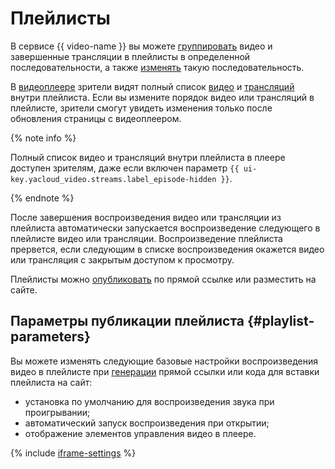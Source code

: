 # Плейлисты

В сервисе {{ video-name }} вы можете [группировать](../operations/playlists/create.md) видео и завершенные трансляции в плейлисты в определенной последовательности, а также [изменять](../operations/playlists/update.md) такую последовательность.

В [видеоплеере](./player.md) зрители видят полный список [видео](./videos.md) и [трансляций](./streams.md) внутри плейлиста. Если вы измените порядок видео или трансляций в плейлисте, зрители смогут увидеть изменения только после обновления страницы с видеоплеером.

{% note info %}

Полный список видео и трансляций внутри плейлиста в плеере доступен зрителям, даже если включен параметр `{{ ui-key.yacloud_video.streams.label_episode-hidden }}`.

{% endnote %}

После завершения воспроизведения видео или трансляции из плейлиста автоматически запускается воспроизведение следующего в плейлисте видео или трансляции. Воспроизведение плейлиста прервется, если следующим в списке воспроизведения окажется видео или трансляция с закрытым доступом к просмотру.

Плейлисты можно [опубликовать](../operations/playlists/get-link.md) по прямой ссылке или разместить на сайте.

## Параметры публикации плейлиста {#playlist-parameters}

Вы можете изменять следующие базовые настройки воспроизведения видео в плейлисте при [генерации](../operations/playlists/get-link.md) прямой ссылки или кода для вставки плейлиста на сайт:

* установка по умолчанию для воспроизведения звука при проигрывании;
* автоматический запуск воспроизведения при открытии;
* отображение элементов управления видео в плеере.

{% include [iframe-settings](../../_includes/video/iframe-settings.md) %}